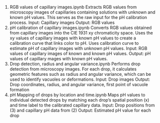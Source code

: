 1. RGB values of capillary images.ipynb
Extracts RGB values from microscopy images of capillaries containing solutions with unknown and known pH values. This serves as the raw input for the pH calibration process.
Input: Capillary images
Output: RGB values
2. pH calibration of capillary images.ipynb
Converts RGB values obtained from capillary images into the CIE 1931 xy chromaticity space. Uses the xy values of capillary images with known pH values to create a calibration curve that links color to pH. Uses calibration curve to estimate pH of capillary images with unknown pH values.
Input: RGB values of capillary images of known and known pH values.
Output: pH values of capillary mages with known pH values.
3. Drop detection, radius and angular variance.ipynb
Performs drop detection from microscopy images. For each drop, it calculates geometric features such as radius and angular variance, which can be used to identify vacuoles or deformations.
Input: Drop images
Output: Drop coordinates, radius, and angular variance, first point of vacuole formation
4. pH Mapping of drops by location and time.ipynb
Maps pH values to individual detected drops by matching each drop’s spatial position (x) and time label to the calibrated capillary data.
Input: Drop positions from (3) and capillary pH data from (2)
Output: Estimated pH value for each drop
